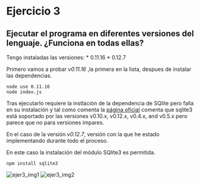# Ejercicio 3

## Ejecutar el programa en diferentes versiones del lenguaje. ¿Funciona en todas ellas?

Tengo instaladas las versiones:
	* 0.11.16
	* 0.12.7

Primero vamos a probar *v0.11.16* ,la primera en la lista, despues de instalar las dependencias.

```
node use 0.11.16
node index.js
```

Tras ejecutarlo requiere la instlación de la dependencia de SQlite pero falla en su instalación y tal como comenta la [página oficial](https://www.npmjs.com/package/sqlite3) comenta que sqlite3 está soportado por las versiones v0.10.x, v0.12.x, v0.4.x, and v0.5.x pero parece que no para versiones impares.

En el caso de la versión *v0.12.7*, versión con la que he estado implementando durante todo el proceso.

En este caso la instalación del módulo SQlite3 es permitida.

`npm install sqlite3`

![ejer3_img1](http://googledrive.com/host/0B5Yam2FWqtZPZzR3TTBaSUpMZ2M/Ejercicio3_1.jpg)
![ejer3_img2](http://googledrive.com/host/0B5Yam2FWqtZPZzR3TTBaSUpMZ2M/Ejercicio3_2.jpg)